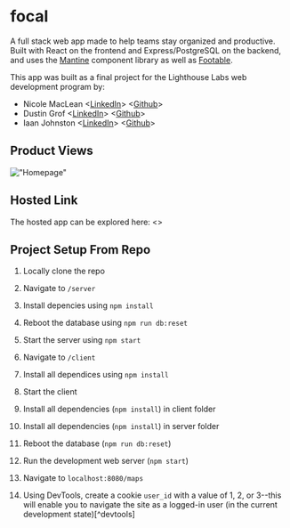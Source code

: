 # focal

A full stack web app made to help teams stay organized and productive. Built with React on the frontend and Express/PostgreSQL on the backend, and uses the [Mantine](https://mantine.dev/) component library as well as [Footable](https://fooplugins.github.io/FooTable/).

This app was built as a final project for the Lighthouse Labs web development program by:
* Nicole MacLean <[LinkedIn](https://www.linkedin.com/in/nicole-maclean-501aa6b6/)> <[Github](https://github.com/niccmac)>
* Dustin Grof <[LinkedIn](https://www.linkedin.com/in/dustingrof/)> <[Github](https://github.com/dustingrof)>
* Iaan Johnston <[LinkedIn](https://www.linkedin.com/in/iaanjohnston/)> <[Github](https://github.com/double-slide)>


## Product Views

!["Homepage"](https://llandscapes-10674.kxcdn.com/wp-content/uploads/2019/07/lighting.jpg)


## Hosted Link

The hosted app can be explored here:
<>

## Project Setup From Repo

1. Locally clone the repo
2. Navigate to `/server`
3. Install depencies using `npm install`
4. Reboot the database using `npm run db:reset`
5. Start the server using `npm start`
6. Navigate to `/client`
7. Install all dependices using `npm install`
8. Start the client 


1. Install all dependencies (`npm install`) in client folder
2. Install all dependencies (`npm install`) in server folder
2. Reboot the database (`npm run db:reset`)
3. Run the development web server (`npm start`)
4. Navigate to `localhost:8080/maps`
5. Using DevTools, create a cookie `user_id` with a value of 1, 2, or 3--this will enable you to navigate the site as a logged-in user (in the current development state)[^devtools]

